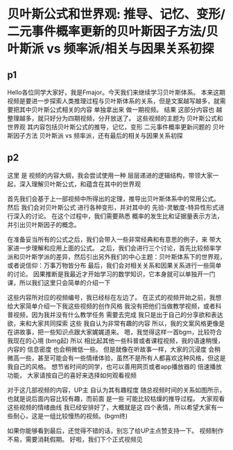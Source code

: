 # 贝叶斯公式和世界观: 推导、记忆、变形/二元事件概率更新的贝叶斯因子方法/贝叶斯派 vs 频率派/相关与因果关系初探
## p1
Hello各位同学大家好，我是Fmajor。今天我们来继续学习贝叶斯体系。
本来这期视频是要进一步探索人类推理过程与贝叶斯体系的关系，但是文案越写越多，就需要把其中贝叶斯公式相关的内容 单独拿出来 做一期视频。
结果 这部分内容也 越整理越多，就只好分为四期视频，分开放送了。
这些视频的主题为 贝叶斯公式和世界观
其内容包括贝叶斯公式的推导，记忆，变形
二元事件概率更新问题的 贝叶斯因子方法
贝叶斯派 vs 频率派，还有最后的相关与因果关系初探
## p2
这里 是 视频的内容大纲，我会尝试使用一种 层层递进的逻辑结构，带领大家一起，深入理解贝叶斯公式，和蕴含在其中的世界观

首先我们会基于上一部视频中所得出的定理，推导出贝叶斯体系中的常用公式。
然后 我们会对贝叶斯公式 进行各种变形，并对其中的 先验-灵敏度-特异性形式进行深入的讨论。
在这个过程中，我们需要熟悉 概率的发生比和证据量表示方法，并引出贝叶斯因子的概念。

在准备妥当所有的公式之后，我们会带入一些非常经典和有意思的例子，来 带大家进一步理解和应用上面的公式。
之后，我们会进行三个讨论，首先比较频率学派和贝叶斯学派的差异，然后引出另外我们的中心主题：贝叶斯体系下的世界观，或者说信仰：万事万物皆分布
最后，我们会对相关关系和因果关系进行一些简单的讨论。
因果推断是我最近才开始学习的数学知识，它本身就可以单独开一门课，所以我们这里只会简单的介绍一下

这些内容所对应的视频编号，我已经标在左边了。
在正式的视频开始之前，我想给大家简单介绍一下我这些视频的创作风格
我没有把他们当做教学视频，或者科普视频，因为我并没有什么教学任务 需要去完成
我只是出于自己的分享欲和表达欲，来和大家共同探索 这些 我自认为非常有趣的内容
所以，我的文案风格更像是在讲故事，把一些知识点跟大家娓娓道来。
嗯，我觉得这样一首bgm，比较符合我现在的心境 (bmg起)
所以 相比起其他一些科普或者课程视频，我的语速稍慢，内容的 信息密度 也会稍微低一些。
但是就像在听故事一样，大家的沉浸度 会稍微高一些，甚至可能会有一些情绪体验，虽然不是所有人都喜欢这种风格，但这是我自己的风格。
想节省时间的同学，也可以善用网页或者app播放器的 倍速播放功能，
大家请按自己的喜好来选择如何观看视频

对于这几部视频的内容，UP主 自认为其有趣程度 随总视频时间的关系如图所示，也就是说后面内容比较有趣，而前面 是一些 可能比较枯燥的推导过程。
大家观看这些视频的情绪曲线 我已经安排好了，大概就是这 四个表情，所以希望大家有一些耐心，这是一组比较慢热的视频。(bgm终)

如果你能够看到最后，还觉得不错的话，别忘了给UP主点赞支持一下。
视频制作不易，需要消耗假期。 好啦，我们下个正式视频见
